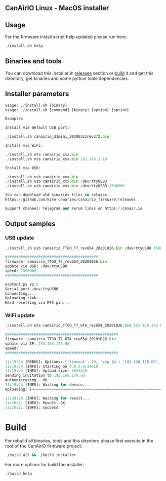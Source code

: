 ## CanAirIO Linux - MacOS installer

## Usage

For the firmware install script help updated please run here:

``` bash
./install.sh help
```

## Binaries and tools

You can download this installer in [releases](https://github.com/kike-canaries/canairio_firmware/releases) section or [build](#Build) it and get this directory, get binaries and some python tools dependencies.

## Installer parameters

```python
usage: ./install.sh [binary]
usage: ./install.sh [command] [binary] [option] [option]

Examples

Install via default USB port:

./install.sh canairio_d1mini_20190323rev273.bin

Install via WiFi:

./install.sh ota canairio_xxx.bin
./install.sh ota canairio_xxx.bin 192.168.1.10

Install via USB:

./install.sh usb canairio_xxx.bin
./install.sh usb canairio_xxx.bin /dev/ttyUSB3
./install.sh usb canairio_xxx.bin /dev/ttyUSB3 1500000

You can download old binaries files in relases:
https://github.com/kike-canaries/canairio_firmware/releases

Support channel: Telegram and Forum links on https://canair.io
```

## Output samples

### USB update

```python
./install.sh usb canairio_TTGO_T7_rev654_20201026.bin /dev/ttyUSB0 1500000

##########################################
firmware: canairio_TTGO_T7_rev654_20201026.bin
update via USB: /dev/ttyUSB0
speed: 1500000
##########################################

esptool.py v2.8
Serial port /dev/ttyUSB0
Connecting....
Uploading stub...
Hard resetting via RTS pin...
```

### WiFi update

```python
./install.sh ota canairio_TTGO_T7_OTA_rev654_20201026.bin 192.168.178.68

###################################################
firmware: canairio_TTGO_T7_OTA_rev654_20201026.bin
update via IP: 192.168.178.68
speed: 
###################################################

11:19:24 [DEBUG]: Options: {'timeout': 10, 'esp_ip': '192.168.178.68', 'host_port': 34610, 'image': 'canairio_TTGO_T7_OTA_rev654_20201026.bin', 'host_ip': '0.0.0.0', 'auth': 'CanAirIO', 'esp_port': 3232, 'spiffs': False, 'debug': True, 'progress': True}
11:19:24 [INFO]: Starting on 0.0.0.0:34610
11:19:24 [INFO]: Upload size: 1659120
Sending invitation to 192.168.178.68 
Authenticating...OK
11:19:24 [INFO]: Waiting for device...
Uploading: [============================================================] 100% Done...

11:20:20 [INFO]: Waiting for result...
11:20:21 [INFO]: Result: OK
11:20:21 [INFO]: Success
```

# Build

For rebuild all binaries, tools and this directory please first execute in the root of the CanAirIO firmware project:

``` bash
./build all && ./build installer
```

For more options for build the installer:

``` bash
./build help
```
